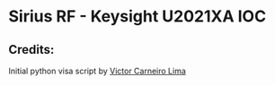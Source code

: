 # Sirius RF - Keysight U2021XA IOC


## Credits: 
Initial python visa script by [Victor Carneiro Lima](https://github.com/vclima/power_sensor.git)
